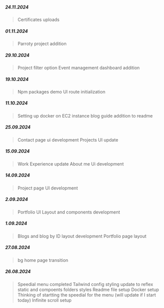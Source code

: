 ##### 24.11.2024

> Certificates uploads

##### 01.11.2024

> Parroty project addition

##### 29.10.2024

> Project filter option
> Event management dashboard addition

##### 19.10.2024

> Npm packages demo UI route initialization

##### 11.10.2024

> Setting up docker on EC2 instance blog guide addition to readme

##### 25.09.2024

> Contact page ui development
> Projects UI update

##### 15.09.2024

> Work Experience update
> About me Ui development

##### 14.09.2024

> Project page UI development

##### 2.09.2024

> Portfolio UI Layout and components development

##### 1.09.2024

> Blogs and blog by ID layout development
> Portfolio page layout

##### 27.08.2024

> bg home page transition

##### 26.08.2024

> Speedial menu completed
> Tailwind config styling update to reflex static and compoents folders styles
> Readme file setup
> Docker setup
> Thinking of startting the speedial for the menu (will update if I start today)
> Infinite scroll setup
